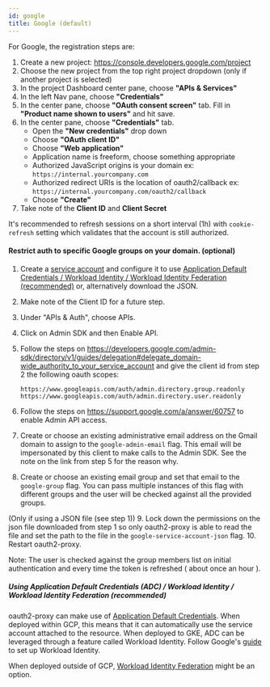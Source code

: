 ```yaml
---
id: google
title: Google (default)
---
```


For Google, the registration steps are:

1.  Create a new project: https://console.developers.google.com/project
2.  Choose the new project from the top right project dropdown (only if another project is selected)
3.  In the project Dashboard center pane, choose **"APIs & Services"**
4.  In the left Nav pane, choose **"Credentials"**
5.  In the center pane, choose **"OAuth consent screen"** tab. Fill in **"Product name shown to users"** and hit save.
6.  In the center pane, choose **"Credentials"** tab.
    - Open the **"New credentials"** drop down
    - Choose **"OAuth client ID"**
    - Choose **"Web application"**
    - Application name is freeform, choose something appropriate
    - Authorized JavaScript origins is your domain ex: `https://internal.yourcompany.com`
    - Authorized redirect URIs is the location of oauth2/callback ex: `https://internal.yourcompany.com/oauth2/callback`
    - Choose **"Create"**
7.  Take note of the **Client ID** and **Client Secret**

It's recommended to refresh sessions on a short interval (1h) with `cookie-refresh` setting which validates that the 
account is still authorized.

#### Restrict auth to specific Google groups on your domain. (optional)

1.  Create a [service account](https://developers.google.com/identity/protocols/OAuth2ServiceAccount) and configure it 
    to use [Application Default Credentials / Workload Identity / Workload Identity Federation (recommended)](#using-application-default-credentials-adc--workload-identity--workload-identity-federation-recommended) or, 
    alternatively download the JSON.
2.  Make note of the Client ID for a future step.
3.  Under "APIs & Auth", choose APIs.
4.  Click on Admin SDK and then Enable API.
5.  Follow the steps on https://developers.google.com/admin-sdk/directory/v1/guides/delegation#delegate_domain-wide_authority_to_your_service_account 
    and give the client id from step 2 the following oauth scopes:

    ```
    https://www.googleapis.com/auth/admin.directory.group.readonly
    https://www.googleapis.com/auth/admin.directory.user.readonly
    ```

6.  Follow the steps on https://support.google.com/a/answer/60757 to enable Admin API access.
7.  Create or choose an existing administrative email address on the Gmail domain to assign to the `google-admin-email` 
    flag. This email will be impersonated by this client to make calls to the Admin SDK. See the note on the link from 
    step 5 for the reason why.
8.  Create or choose an existing email group and set that email to the `google-group` flag. You can pass multiple instances 
    of this flag with different groups and the user will be checked against all the provided groups.

(Only if using a JSON file (see step 1))
9.  Lock down the permissions on the json file downloaded from step 1 so only oauth2-proxy is able to read the file and 
    set the path to the file in the `google-service-account-json` flag.
10. Restart oauth2-proxy.

Note: The user is checked against the group members list on initial authentication and every time the token is 
refreshed ( about once an hour ).

##### Using Application Default Credentials (ADC) / Workload Identity / Workload Identity Federation (recommended)
oauth2-proxy can make use of [Application Default Credentials](https://cloud.google.com/docs/authentication/application-default-credentials).
When deployed within GCP, this means that it can automatically use the service account attached to the resource. When deployed to GKE, ADC
can be leveraged through a feature called Workload Identity. Follow Google's [guide](https://cloud.google.com/kubernetes-engine/docs/how-to/workload-identity)
to set up Workload Identity.

When deployed outside of GCP, [Workload Identity Federation](https://cloud.google.com/docs/authentication/provide-credentials-adc#wlif) might be an option.
